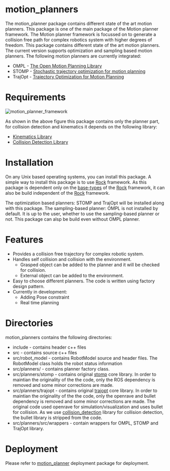# motion_planners

The motion_planner package contains different state of the art motion planners. This package is one of the main package of
the Motion planner framework. The Motion planner framework is focussed on to generate a collision free path for complex robotics system 
with higher degrees of freedom. This package contains different state of the art motion planners.
The current version supports optimization and sampling based motion planners. The following motion planners
are currently integrated:
- OMPL - [The Open Motion Planning Library](http://ompl.kavrakilab.org/)
- STOMP - [Stochastic trajectory optimization for motion planning](https://ieeexplore.ieee.org/document/5980280)
- TrajOpt - [Trajectory Optimization for Motion Planning](http://joschu.net/docs/trajopt-paper.pdf)

# Requirements 

![motion_planner_framework](/uploads/4ef1b5e1de6351329b48b31ef9a1f5a0/motion_planner_framework.png)

As shown in the above figure this package contains only the planner part, for collision detection and kinematics
it depends on the following library:
- [Kinematics Library](https://git.hb.dfki.de/dfki-planning/kinematics_library)
- [Collision Detection Library](https://git.hb.dfki.de/dfki-planning/collision_detection)

# Installation

On any Unix based operating systems, you can install this package. A simple way to install this package is to
use [Rock](https://www.rock-robotics.org/) framework. As this package is dependent only on the [base-types](https://github.com/rock-core/base-types)
of the [Rock](https://www.rock-robotics.org/) framework, it can also be build independent of the [Rock](https://www.rock-robotics.org/) framework. 

The optimization based planners: STOMP and TrajOpt will be installed along with this package. The sampling-based planner:
OMPL is not installed by default. It is up to the user, whether to use the sampling-based planner or not. This package
can alsp be build even without OMPL planner.

# Features

- Provides a collision free trajectory for complex robotic system.
- Handles self collision and collision with the environment.
    - Grasped object can be added to the planner and it will be checked for collision.
    - External object can be added to the environment.
- Easy to choose different planners. The code is written using factory design pattern.
- Currently in development:
    - Adding Pose constraint
    - Real time planning
    
# Directories
motion_planners contains the following directories:
- include - contains header c++ files
- src - contains source c++ files
- src/robot_model - contains RobotModel source and header files. The RobotModel class holds the robot status information
- src/planners/   - contains planner factory class.
- src/planners/stomp - contains original [stomp](https://github.com/kalakris/stomp/tree/master/stomp) core library. In order to maintian
                        the originality of the the code, only the ROS dependency is removed and some minor corrections are made.
- src/planners/trajopt - contains original [trajopt](https://github.com/joschu/trajopt) core library. In order to maintian
                        the originality of the the code, only the openrave and bullet dependency is removed and some minor corrections are made.
                        The original code used openrave for simulation/visualization and uses bullet for collision. As we use 
                        [collision_detection](https://git.hb.dfki.de/dfki-planning/collision_detection) library for collision detection, the bullet library 
                        is stripped from the code.
- src/planners/src/wrappers - contain wrappers for OMPL, STOMP and TrajOpt library.

# Deployment

Please refer to [motion_planner](https://git.hb.dfki.de/dfki-planning/orogen-motion_planners) deployment package for deployment.
                     
